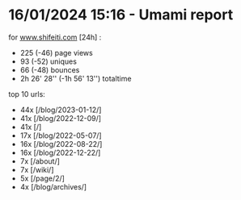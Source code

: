 # 16/01/2024 15:16 - Umami report
for www.shifeiti.com [24h] :

 - 225 (-46) page views
 - 93 (-52) uniques
 - 66 (-48) bounces
 - 2h 26' 28'' (-1h 56' 13'') totaltime


top 10 urls:
 - 44x [/blog/2023-01-12/]
 - 41x [/blog/2022-12-09/]
 - 41x [/]
 - 17x [/blog/2022-05-07/]
 - 16x [/blog/2022-08-22/]
 - 16x [/blog/2022-12-22/]
 - 7x [/about/]
 - 7x [/wiki/]
 - 5x [/page/2/]
 - 4x [/blog/archives/]


